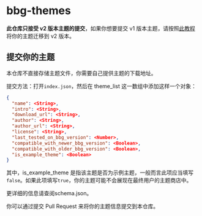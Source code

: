# bbg-themes

**此仓库只接受 v2 版本主题的提交**，如果你想要提交 v1 版本主题，请按照[此教程](https://bbg.nekomoe.xyz/#/zh-cn/developer-guide/thirdparty_theme)将你的主题迁移到 v2 版本。

## 提交你的主题

本仓库不直接存储主题文件，你需要自己提供主题的下载地址。

提交方法：打开`index.json`，然后在 theme_list 这一数组中添加这样一个对象：

```json
{
  "name": <String>,
  "intro": <String>,
  "download_url": <String>,
  "author": <String>,
  "author_url": <String>,
  "license": <String>,
  "last_tested_on_bbg_version": <Number>,
  "compatible_with_newer_bbg_version": <Boolean>,
  "compatible_with_older_bbg_version": <Boolean>,
  "is_example_theme": <Boolean>
}
```

其中，is_example_theme 是指该主题是否为示例主题，一般而言此项应当填写`false`。如果此项填写`true`，你的主题可能不会展现在最终用户的主题商店中。

更详细的信息请查阅schema.json。

你可以通过提交 Pull Request 来将你的主题信息提交到本仓库。
